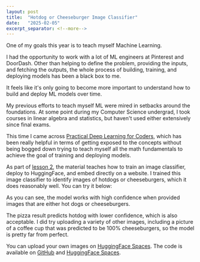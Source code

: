 ```yaml
---
layout: post
title:  "Hotdog or Cheeseburger Image Classifier"
date:   "2025-02-05"
excerpt_separator: <!--more-->
---
```


One of my goals this year is to teach myself Machine Learning.

I had the opportunity to work with a lot of ML engineers at Pinterest and DoorDash. Other than helping to define the problem, providing the inputs, and fetching the outputs, the whole process of building, training, and deploying models has been a black box to me.

It feels like it's only going to become more important to understand how to build and deploy ML models over time.

My previous efforts to teach myself ML were mired in setbacks around the foundations. At some point during my Computer Science undergrad, I took courses in linear algebra and statistics, but haven't used either extensively since final exams.

This time I came across [Practical Deep Learning for Coders](https://course.fast.ai/), which has been really helpful in terms of getting exposed to the concepts without being bogged down trying to teach myself all the math fundamentals to achieve the goal of training and deploying models.

As part of [lesson 2](https://course.fast.ai/Lessons/lesson2.html), the material teaches how to train an image classifier, deploy to HuggingFace, and embed directly on a website. I trained this image classifier to identify images of hotdogs or cheeseburgers, which it does reasonably well. You can try it below:

<div class="image_classifier_demo">
    <div>
        <div predict="examples/cheeseburger.jpg" class="image_classifier_demo_image" style="background-image: url('https://github.com/Donohue/hotdog_or_cheeseburger/blob/main/examples/cheeseburger.jpg?raw=true');"></div>
        <div predict="examples/hotdog.jpg" class="image_classifier_demo_image" style="background-image: url('https://github.com/Donohue/hotdog_or_cheeseburger/blob/main/examples/hotdog.jpg?raw=true');"></div>
        <div predict="examples/pizza.jpg" class="image_classifier_demo_image" style="background-image: url('https://github.com/Donohue/hotdog_or_cheeseburger/blob/main/examples/pizza.jpg?raw=true');"></div>
    </div>
    <div id="image_classifier_label"></div>
    <div id="image_classifier_confidence_hotdog" class="image_classifier_confidence"></div>
    <div id="image_classifier_confidence_cheeseburger" class="image_classifier_confidence"></div>
</div>

As you can see, the model works with high confidence when provided images that are either hot dogs or cheeseburgers.

The pizza result predicts hotdog with lower confidence, which is also acceptable. I did try uploading a variety of other images, including a picture of a coffee cup that was predicted to be 100% cheeseburgers, so the model is pretty far from perfect.

You can upload your own images on [HuggingFace Spaces](https://huggingface.co/spaces/bthdonohue/hotdog_or_cheeseburger). The code is available on [GitHub](https://github.com/Donohue/hotdog_or_cheeseburger) and [HuggingFace Spaces](https://huggingface.co/spaces/bthdonohue/hotdog_or_cheeseburger/tree/main).

<script type="text/javascript" src="/js/image_classifier.js"></script>
